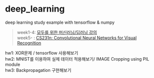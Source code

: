 # deep_learning

deep learning study example with tensorflow &amp; numpy


> week1-4: [모두를 위한 머신러닝/딥러닝 강의](https://hunkim.github.io/ml/)  
> week5- : [CS231n: Convolutional Neural Networks for Visual Recognition](http://cs231n.stanford.edu/index.html)


hw1: XOR문제 / tensorflow 사용해보기<br>
hw2: MNIST를 이용하여 실제 데이터 적용해보기/ IMAGE Cropping using PIL module <br>
hw3: Backpropagation 구현해보기
